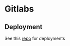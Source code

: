 # Gitlabs


## Deployment
See this [repo](https://github.com/JeanMGirard/docs/tree/master/articles/gitlab) for deployments

